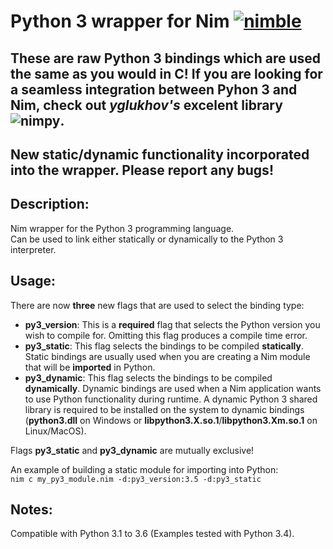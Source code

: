 # Python 3 wrapper for Nim [![nimble](https://raw.githubusercontent.com/yglukhov/nimble-tag/master/nimble.png)](https://github.com/yglukhov/nimble-tag)

## These are raw Python 3 bindings which are used the same as you would in C! If you are looking for a seamless integration between Pyhon 3 and Nim, check out *yglukhov's* excelent library ![*nimpy*](https://github.com/yglukhov/nimpy).

## New static/dynamic functionality incorporated into the wrapper. Please report any bugs!

## Description:
Nim wrapper for the Python 3 programming language.<br>
Can be used to link either statically or dynamically to the Python 3 interpreter.

## Usage:
There are now **three** new flags that are used to select the binding type:
- **py3_version**: This is a **required** flag that selects the Python version you wish to compile for. Omitting this flag produces a compile time error.
- **py3_static**: This flag selects the bindings to be compiled **statically**. Static bindings are usually used when you are creating a Nim module that will be **imported** in Python.
- **py3_dynamic**: This flag selects the bindings to be compiled **dynamically**. Dynamic bindings are used when a Nim application wants to use Python functionality during runtime. A dynamic Python 3 shared library is required to be installed on the system to dynamic bindings (**python3.dll** on Windows or **libpython3.X.so.1**/**libpython3.Xm.so.1** on Linux/MacOS).

Flags **py3_static** and **py3_dynamic** are mutually exclusive!

An example of building a static module for importing into Python:<br>    ```nim c my_py3_module.nim -d:py3_version:3.5 -d:py3_static```

## Notes:
Compatible with Python 3.1 to 3.6 (Examples tested with Python 3.4).

